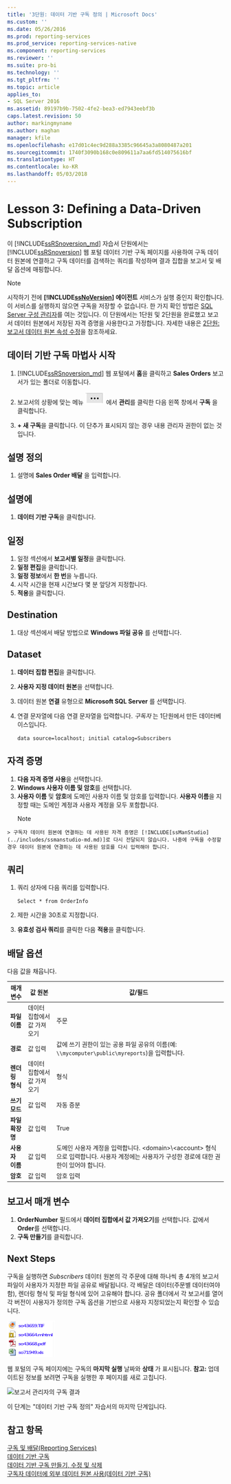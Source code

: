 ```yaml
---
title: '3단원: 데이터 기반 구독 정의 | Microsoft Docs'
ms.custom: ''
ms.date: 05/26/2016
ms.prod: reporting-services
ms.prod_service: reporting-services-native
ms.component: reporting-services
ms.reviewer: ''
ms.suite: pro-bi
ms.technology: ''
ms.tgt_pltfrm: ''
ms.topic: article
applies_to:
- SQL Server 2016
ms.assetid: 89197b9b-7502-4fe2-bea3-ed7943eebf3b
caps.latest.revision: 50
author: markingmyname
ms.author: maghan
manager: kfile
ms.openlocfilehash: e17d01c4ec9d288a3385c96645a3a8080487a201
ms.sourcegitcommit: 1740f3090b168c0e809611a7aa6fd514075616bf
ms.translationtype: HT
ms.contentlocale: ko-KR
ms.lasthandoff: 05/03/2018
---
```

# <a name="lesson-3-defining-a-data-driven-subscription"></a>Lesson 3: Defining a Data-Driven Subscription
이 [!INCLUDE[ssRSnoversion_md](../includes/ssrsnoversion-md.md)] 자습서 단원에서는 [!INCLUDE[ssRSnoversion](../includes/ssrsnoversion-md.md)] 웹 포털 데이터 기반 구독 페이지를 사용하여 구독 데이터 원본에 연결하고 구독 데이터를 검색하는 쿼리를 작성하며 결과 집합을 보고서 및 배달 옵션에 매핑합니다.  
  
> [!NOTE]  
> 시작하기 전에 **[!INCLUDE[ssNoVersion](../includes/ssnoversion-md.md)] 에이전트** 서비스가 실행 중인지 확인합니다. 이 서비스를 실행하지 않으면 구독을 저장할 수 없습니다.  한 가지 확인 방법은 [SQL Server 구성 관리자](../relational-databases/sql-server-configuration-manager.md)를 여는 것입니다.
이 단원에서는 1단원 및 2단원을 완료했고 보고서 데이터 원본에서 저장된 자격 증명을 사용한다고 가정합니다.  자세한 내용은 [2단원: 보고서 데이터 원본 속성 수정](../reporting-services/lesson-2-modifying-the-report-data-source-properties.md)을 참조하세요.  
  
## <a name="bkmk_startwizard"></a>데이터 기반 구독 마법사 시작  
  
1.  [!INCLUDE[ssRSnoversion_md](../includes/ssrsnoversion-md.md)] 웹 포털에서 **홈**을 클릭하고 **Sales Orders** 보고서가 있는 폴더로 이동합니다.  
  
2.  보고서의 상황에 맞는 메뉴 ![ssrs_tutorial_datadriven_reportmenu](../reporting-services/media/ssrs-tutorial-datadriven-reportmenu.png) 에서 **관리**를 클릭한 다음 왼쪽 창에서 **구독** 을 클릭합니다.  
  
3.  **+ 새 구독**을 클릭합니다. 이 단추가 표시되지 않는 경우 내용 관리자 권한이 없는 것입니다. 
  
## <a name="define-a-description"></a>설명 정의  
1.  설명에 **Sales Order 배달** 을 입력합니다.
## <a name="type"></a>설명에
1.  **데이터 기반 구독**을 클릭합니다.  
## <a name="schedule"></a>일정
1. 일정 섹션에서 **보고서별 일정**을 클릭합니다.
2. **일정 편집**을 클릭합니다.
3.  **일정 정보**에서 **한 번**을 누릅니다.  
4.  시작 시간을 현재 시간보다 몇 분 앞당겨 지정합니다.  
5.  **적용**을 클릭합니다.
## <a name="destination"></a>Destination  
1.  대상 섹션에서 배달 방법으로 **Windows 파일 공유** 를 선택합니다.  

## <a name="dataset"></a>Dataset
1. **데이터 집합 편집**을 클릭합니다.
2. **사용자 지정 데이터 원본**을 선택합니다.
3. 데이터 원본 **연결** 유형으로 **Microsoft SQL Server** 를 선택합니다.
4. 연결 문자열에 다음 연결 문자열을 입력합니다. *구독자* 는 1단원에서 만든 데이터베이스입니다. 
  
    ```  
    data source=localhost; initial catalog=Subscribers
    ```
    
 ## <a name="credentials"></a>자격 증명
 1. **다음 자격 증명 사용**을 선택합니다.
 2. **Windows 사용자 이름 및 암호**를 선택합니다.
 3.  **사용자 이름** 및 **암호**에 도메인 사용자 이름 및 암호를 입력합니다. **사용자 이름**을 지정할 때는 도메인 계정과 사용자 계정을 모두 포함합니다.
     > [!NOTE]  
    > 구독자 데이터 원본에 연결하는 데 사용된 자격 증명은 [!INCLUDE[ssManStudio](../includes/ssmanstudio-md.md)]로 다시 전달되지 않습니다. 나중에 구독을 수정할 경우 데이터 원본에 연결하는 데 사용된 암호를 다시 입력해야 합니다.
## <a name="query"></a>쿼리      
1.  쿼리 상자에 다음 쿼리를 입력합니다.  
  
    ```  
    Select * from OrderInfo  
    ```  
  
2.  제한 시간을 30초로 지정합니다.  
  
3.  **유효성 검사 쿼리**를 클릭한 다음 **적용**을 클릭합니다.
## <a name="delivery-options"></a>배달 옵션
다음 값을 채웁니다.

매개 변수  |값 원본  | 값/필드  
---------|---------|---------
**파일 이름**     |데이터 집합에서 값 가져오기 | 주문     
**경로**     | 값 입력  | 값에 쓰기 권한이 있는 공용 파일 공유의 이름(예: `\\mycomputer\public\myreports`)을 입력합니다. 
**렌더링 형식** | 데이터 집합에서 값 가져오기 | 형식
**쓰기 모드**| 값 입력| 자동 증분    
**파일 확장명** |값 입력 |True
**사용자 이름** | 값 입력 | 도메인 사용자 계정을 입력합니다. \<domain>\\\<account> 형식으로 입력합니다. 사용자 계정에는 사용자가 구성한 경로에 대한 권한이 있어야 합니다. 
**암호** | 값 입력 | 암호 입력

## <a name="report-parameters"></a>보고서 매개 변수
 1. **OrderNumber** 필드에서 **데이터 집합에서 값 가져오기**를 선택합니다. 값에서 **Order**를 선택합니다. 
 2. **구독 만들기**를 클릭합니다.
   
## <a name="next-steps"></a>Next Steps  
구독을 실행하면 *Subscribers* 데이터 원본의 각 주문에 대해 하나씩 총 4개의 보고서 파일이 사용자가 지정한 파일 공유로 배달됩니다. 각 배달은 데이터(주문별 데이터여야 함), 렌더링 형식 및 파일 형식에 있어 고유해야 합니다. 공유 폴더에서 각 보고서를 열어 각 버전이 사용자가 정의한 구독 옵션을 기반으로 사용자 지정되었는지 확인할 수 있습니다.  
  
![구독으로 만드는 파일 목록](../reporting-services/media/ssrs-tutorial-datadriven-subscription-filelist.gif "구독으로 만드는 파일 목록")  
  
웹 포털의 구독 페이지에는 구독의 **마지막 실행** 날짜와 **상태** 가 표시됩니다. 
**참고:** 업데이트된 정보를 보려면 구독을 실행한 후 페이지를 새로 고칩니다.  
    
![보고서 관리자의 구독 결과](../reporting-services/media/ssrs-tutorial-datadriven-subscription-status-reportmanager.png "보고서 관리자의 구독 결과")  
  
이 단계는 "데이터 기반 구독 정의" 자습서의 마지막 단계입니다.   
  
## <a name="see-also"></a>참고 항목  
[구독 및 배달&#40;Reporting Services&#41;](../reporting-services/subscriptions/subscriptions-and-delivery-reporting-services.md)  
[데이터 기반 구독](../reporting-services/subscriptions/data-driven-subscriptions.md)  
[데이터 기반 구독 만들기, 수정 및 삭제](../reporting-services/subscriptions/create-modify-and-delete-data-driven-subscriptions.md)  
[구독자 데이터에 외부 데이터 원본 사용&#40;데이터 기반 구독&#41;](../reporting-services/subscriptions/use-an-external-data-source-for-subscriber-data-data-driven-subscription.md)  
  
  
  

